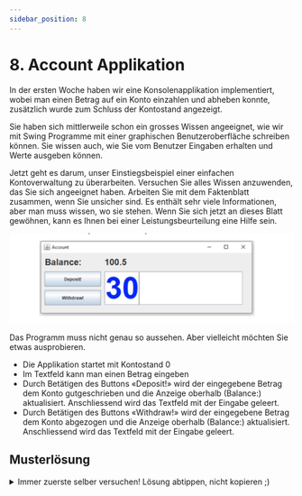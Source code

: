 ```yaml
---
sidebar_position: 8
---
```


# 8. Account Applikation

In der ersten Woche haben wir eine Konsolenapplikation implementiert, wobei man einen Betrag auf ein Konto einzahlen und abheben konnte, zusätzlich wurde zum Schluss der Kontostand angezeigt.

Sie haben sich mittlerweile schon ein grosses Wissen angeeignet, wie wir mit Swing Programme mit einer graphischen Benutzeroberfläche schreiben können. Sie wissen auch, wie Sie vom Benutzer Eingaben erhalten und Werte ausgeben können.

Jetzt geht es darum, unser Einstiegsbeispiel einer einfachen Kontoverwaltung zu überarbeiten. Versuchen Sie alles Wissen anzuwenden, das Sie sich angeeignet haben. Arbeiten Sie mit dem Faktenblatt zusammen, wenn Sie unsicher sind. Es enthält sehr viele Informationen, aber man muss wissen, wo sie stehen. Wenn Sie sich jetzt an dieses Blatt gewöhnen, kann es Ihnen bei einer Leistungsbeurteilung eine Hilfe sein.

![](../img/account-application-swing.png)

Das Programm muss nicht genau so aussehen. Aber vielleicht möchten Sie etwas ausprobieren.

- Die Applikation startet mit Kontostand 0
- Im Textfeld kann man einen Betrag eingeben
- Durch Betätigen des Buttons «Deposit!» wird der eingegebene Betrag dem Konto gutgeschrieben und die Anzeige oberhalb (Balance:) aktualisiert. Anschliessend wird das Textfeld mit der Eingabe geleert.
- Durch Betätigen des Buttons «Withdraw!» wird der eingegebene Betrag dem Konto abgezogen und die Anzeige oberhalb (Balance:) aktualisiert. Anschliessend wird das Textfeld mit der Eingabe geleert.

## Musterlösung

<details>
<summary>Immer zuerste selber versuchen! Lösung abtippen, nicht kopieren ;)</summary>

```java title="Starter.java"
public class Starter {
  public static void main(String[] args) {
    AccountGui gui = new AccountGui();
    gui.showDialog();
  }
}
```

```java title="AccountGui.java"
import java.awt.event.ActionEvent;
import java.awt.event.ActionListener;

import javax.swing.JButton;
import javax.swing.JFrame;
import javax.swing.JLabel;
import javax.swing.JTextField;

public class AccountGui extends JFrame implements ActionListener {
  Account account;
  JButton deposit;
  JButton withdraw;
  JLabel balanceLabel;
  JTextField amountTextField;
  
  public AccountGui() {
    // Initialisieren der Werte im Konstruktor
    account = new Account();
    deposit = new JButton("einzahlen");
    withdraw = new JButton("auszahlen");
    balanceLabel = new JLabel();
    amountTextField = new JTextField();
  }
  
  public AccountGui(double startBalance) {
    // Initialisieren der Werte mit einem startguthaben
    account = new Account();
    account.deposit(startBalance);
    deposit = new JButton("einzahlen");
    withdraw = new JButton("auszahlen");
    balanceLabel = new JLabel();
    amountTextField = new JTextField();
  }

  public void showDialog() {
    this.setLayout(null);

    amountTextField.setBounds(10, 10, 250, 20);
    balanceLabel.setBounds(10, 40, 250, 20);
    deposit.setBounds(10, 70, 250, 20);
    withdraw.setBounds(10, 100, 250, 20);

    this.add(amountTextField);
    this.add(balanceLabel);
    this.add(deposit);
    this.add(withdraw);

    deposit.addActionListener(this);
    withdraw.addActionListener(this);

    this.setTitle("Account GUI Application");
    this.setDefaultCloseOperation(EXIT_ON_CLOSE);
    this.setSize(300, 300);
    this.setVisible(true);
  }

  @Override
  public void actionPerformed(ActionEvent e) {
    if (e.getSource() == deposit) {
        account.deposit(getAmount());
    } else if (e.getSource() == withdraw) {
        account.withdraw(getAmount());
    }
    refreshBalance();
    clearAmount();
  }

  // Es ist guter Stil, wenn private Methoden unterhalb der public Methoden stehen
  // Am besten sortiert nach der Verwendung. Dies vereinfacht das Lesen des Codes!

  private double getAmount() {
    return Double.parseDouble(amountTextField.getText());
  }

  private void refreshBalance() {
    double balance = account.getBalance();
    balanceLabel.setText(balance + "");
    //balanceLabel.setText(Double.toString(balance)); // alternative Möglichkeit
  }

  private void clearAmount() {
    amountTextField.getText("");
  }
}
```

```java title="Account.java"
public class Account {
  private double balance;

  public double getBalance() {
    return balance;
  }

  public void deposit(double value) {
    this.balance += value;
  }
  
  public void withdraw(double value) {
    this.balance -= value;
  }
}
```

</details>

